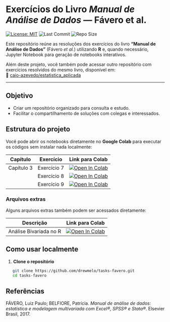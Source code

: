 # Exercícios do Livro *Manual de Análise de Dados* — Fávero et al.

[![License: MIT](https://img.shields.io/badge/License-MIT-yellow.svg)](https://opensource.org/licenses/MIT)
![Last Commit](https://img.shields.io/github/last-commit/drewmelo/tasks-favero)
![Repo Size](https://img.shields.io/github/repo-size/drewmelo/tasks-favero)

Este repositório reúne as resoluções dos exercícios do livro **“Manual de Análise de Dados”** (Fávero *et al.*) utilizando **R** e, quando necessário, Jupyter Notebook para geração de notebooks interativos.

Além deste projeto, você também pode acessar outro repositório com exercícios resolvidos do mesmo livro, disponível em:  
🔗 [caio-azevedo/estatistica_aplicada](https://github.com/caio-azevedo/estatistica_aplicada/tree/main)

---

## Objetivo
- Criar um repositório organizado para consulta e estudo.
- Facilitar o compartilhamento de soluções com colegas e interessados.

## Estrutura do projeto

Você pode abrir os notebooks diretamente no **Google Colab** para executar os códigos sem instalar nada localmente:

| Capítulo   | Exercício   | Link para Colab |
|------------|-------------|-----------------|
| Capítulo 3 | Exercício 7 | [![Open In Colab](https://colab.research.google.com/assets/colab-badge.svg)](https://colab.research.google.com/github/drewmelo/tasks-favero/blob/master/capitulo3/cap3_exerc7.ipynb) |
|            | Exercício 8 | [![Open In Colab](https://colab.research.google.com/assets/colab-badge.svg)](https://colab.research.google.com/github/drewmelo/tasks-favero/blob/master/capitulo3/cap3_exerc8.ipynb) |
|            | Exercício 9 | [![Open In Colab](https://colab.research.google.com/assets/colab-badge.svg)](https://colab.research.google.com/github/drewmelo/tasks-favero/blob/master/capitulo3/cap3_exerc9.ipynb) |

### Arquivos extras

Alguns arquivos extras também podem ser acessados diretamente:

| Descrição                 | Link para Colab |
|----------------------------|-----------------|
| Análise Bivariada no R     | [![Open In Colab](https://colab.research.google.com/assets/colab-badge.svg)](https://colab.research.google.com/github/drewmelo/tasks-favero/blob/master/capitulo3/analise_bivariada_R.ipynb) |

## Como usar localmente
1. **Clone o repositório**
```bash
   git clone https://github.com/drewmelo/tasks-favero.git
   cd tasks-favero
```

## Referências

FÁVERO, Luiz Paulo; BELFIORE, Patrícia. *Manual de análise de dados: estatística e modelagem multivariada com Excel®, SPSS® e Stata®*. Elsevier Brasil, 2017.